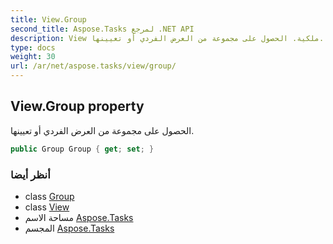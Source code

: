 ```yaml
---
title: View.Group
second_title: Aspose.Tasks لمرجع .NET API
description: View ملكية. الحصول على مجموعة من العرض الفردي أو تعيينها.
type: docs
weight: 30
url: /ar/net/aspose.tasks/view/group/
---
```

## View.Group property

الحصول على مجموعة من العرض الفردي أو تعيينها.

```csharp
public Group Group { get; set; }
```

### أنظر أيضا

* class [Group](../../group/)
* class [View](../)
* مساحة الاسم [Aspose.Tasks](../../view/)
* المجسم [Aspose.Tasks](../../../)


